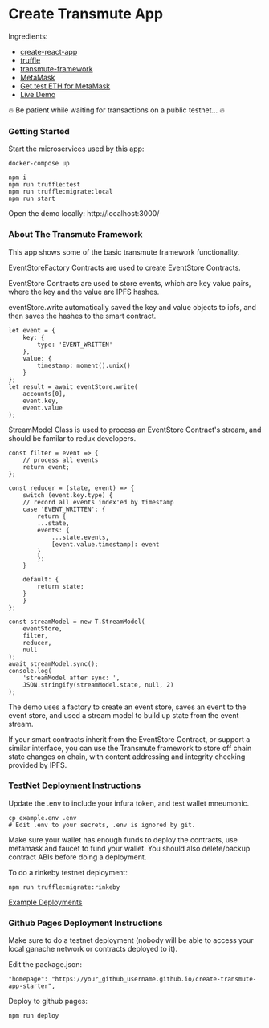 # Create Transmute App

Ingredients:

- [create-react-app](https://github.com/facebook/create-react-app)
- [truffle](https://github.com/trufflesuite/truffle)
- [transmute-framework](https://github.com/transmute-industries/transmute)
- [MetaMask](https://metamask.io/)
- [Get test ETH for MetaMask](https://faucet.metamask.io/)
- [Live Demo](https://transmute-industries.github.io/create-transmute-app-starter/)

🔥 Be patient while waiting for transactions on a public testnet... 🔥

### Getting Started

Start the microservices used by this app:

```
docker-compose up
```

```
npm i
npm run truffle:test
npm run truffle:migrate:local
npm run start
```

Open the demo locally: http://localhost:3000/

### About The Transmute Framework

This app shows some of the basic transmute framework functionality.

EventStoreFactory Contracts are used to create EventStore Contracts.

EventStore Contracts are used to store events, which are key value pairs, where the key and the value are IPFS hashes.

eventStore.write automatically saved the key and value objects to ipfs, and then saves the hashes to the smart contract.

```
let event = {
    key: {
        type: 'EVENT_WRITTEN'
    },
    value: {
        timestamp: moment().unix()
    }
};
let result = await eventStore.write(
    accounts[0],
    event.key,
    event.value
);
```

StreamModel Class is used to process an EventStore Contract's stream, and should be familar to redux developers.

```
const filter = event => {
    // process all events
    return event;
};

const reducer = (state, event) => {
    switch (event.key.type) {
    // record all events index'ed by timestamp
    case 'EVENT_WRITTEN': {
        return {
        ...state,
        events: {
            ...state.events,
            [event.value.timestamp]: event
        }
        };
    }

    default: {
        return state;
    }
    }
};

const streamModel = new T.StreamModel(
    eventStore,
    filter,
    reducer,
    null
);
await streamModel.sync();
console.log(
    'streamModel after sync: ',
    JSON.stringify(streamModel.state, null, 2)
);
```

The demo uses a factory to create an event store, saves an event to the event store, and used a stream model to build up state from the event stream.

If your smart contracts inherit from the EventStore Contract, or support a similar interface, you can use the Transmute framework to store off chain state changes on chain, with content addressing and integrity checking provided by IPFS.

### TestNet Deployment Instructions

Update the .env to include your infura token, and test wallet mneumonic.

```
cp example.env .env
# Edit .env to your secrets, .env is ignored by git.
```

Make sure your wallet has enough funds to deploy the contracts, use metamask and faucet to fund your wallet. You should also delete/backup contract ABIs before doing a deployment.

To do a rinkeby testnet deployment:

```
npm run truffle:migrate:rinkeby
```

[Example Deployments](https://rinkeby.etherscan.io/address/0xe7245d0652291fc42bff53f6055e0e17ffb50b83)



### Github Pages Deployment Instructions

Make sure to do a testnet deployment (nobody will be able to access your local ganache network or contracts deployed to it).

Edit the package.json:

```
"homepage": "https://your_github_username.github.io/create-transmute-app-starter",
```

Deploy to github pages:

```
npm run deploy
```
